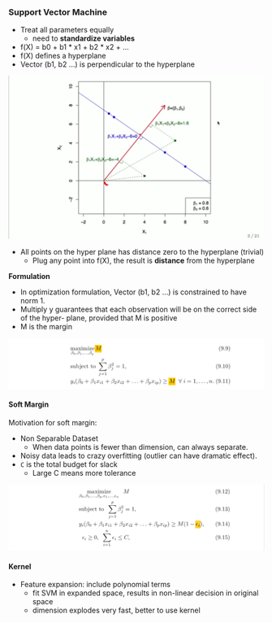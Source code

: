 ### Support Vector Machine
* Treat all parameters equally
  - need to **standardize variables**
* f(X) = b0 + b1 * x1 + b2 * x2 + ...
* f(X) defines a hyperplane
* Vector (b1, b2 ...) is perpendicular to the hyperplane

![alt-text](assets/hyperplane.png)

* All points on the hyper plane has distance zero to the hyperplane (trivial)
  - Plug any point into f(X), the result is **distance** from the hyperplane

**Formulation**
- In optimization formulation, Vector (b1, b2 ...) is constrained to have norm 1.
- Multiply y guarantees that each observation will be on the correct side of the hyper- plane, provided that M is positive
- M is the margin

![alt-text](assets/svm_plain.png)

#### Soft Margin
Motivation for soft margin:
* Non Separable Dataset
  - When data points is fewer than dimension, can always separate.
* Noisy data leads to crazy overfitting (outlier can have dramatic effect).
* `C` is the total budget for slack
  - Large C means more tolerance

![alt-text](assets/svm_soft.png)

#### Kernel
* Feature expansion: include polynomial terms
  - fit SVM in expanded space, results in non-linear decision in original space
  - dimension explodes very fast, better to use kernel 
